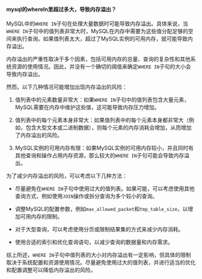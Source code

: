 #### mysql的whereIn里超过多大，导致内存溢出？

MySQL中的`WHERE IN`子句在处理大量数据时可能导致内存溢出。具体来说，当`WHERE IN`子句中的值列表非常大时，MySQL在内存中需要为这些值分配足够的空间来执行查询。如果值列表太大，超过了MySQL实例的可用内存，就可能导致内存溢出。

内存溢出的严重性取决于多个因素，包括可用内存的总量、查询的复杂性和其他系统资源的使用情况。因此，并没有一个确切的阈值来确定`WHERE IN`子句的大小会导致内存溢出。

然而，以下几种情况可能增加出现内存溢出的风险：

1. 值列表中的元素数量非常大：如果`WHERE IN`子句中的值列表包含大量元素，MySQL需要在内存中维护这些值，这可能导致内存压力增加。

2. 值列表中的每个元素本身非常大：如果值列表中的每个元素本身都非常大（例如，包含大型文本或二进制数据），则每个元素的内存消耗会增加，从而增加了内存溢出的风险。

3. MySQL实例的可用内存有限：如果MySQL实例的可用内存较小，并且同时有其他查询和操作占用内存资源，那么较大的`WHERE IN`子句可能会导致内存溢出。

为了减少内存溢出的风险，可以考虑以下几种方法：

- 尽量避免在`WHERE IN`子句中使用过大的值列表。如果可能，可以考虑使用其他查询方式，例如使用`JOIN`操作或拆分查询为多个较小的查询。

- 调整MySQL的配置参数，例如`max_allowed_packet`和`tmp_table_size`，以增加可用内存的限制。

- 对于大型查询，可以考虑使用分页或限制结果集的方式来减少内存消耗。

- 使用合适的索引和优化查询语句，以减少查询的数据量和内存需求。

综上所述，`WHERE IN`子句中值列表的大小对内存溢出有一定影响，但具体的限制取决于系统配置和资源使用情况。尽量避免使用过大的值列表，并进行适当的优化和配置调整可以降低内存溢出的风险。